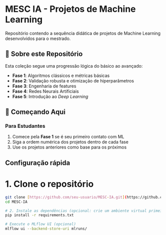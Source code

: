 # MESC IA - Projetos de Machine Learning

Repositório contendo a sequência didática de projetos de Machine Learning desenvolvidos para o mestrado.

## 🎯 Sobre este Repositório

Esta coleção segue uma progressão lógica do básico ao avançado:
- **Fase 1**: Algoritmos clássicos e métricas básicas
- **Fase 2**: Validação robusta e otimização de hiperparâmetros  
- **Fase 3**: Engenharia de features
- **Fase 4**: Redes Neurais Artificiais
- **Fase 5**: Introdução ao _Deep Learning_


## 🚀 Começando Aqui

### Para Estudantes
1. Comece pela **Fase 1** se é seu primeiro contato com ML
2. Siga a ordem numérica dos projetos dentro de cada fase
3. Use os projetos anteriores como base para os próximos

## Configuração rápida

# 1. Clone o repositório
```bash
git clone [https://github.com/seu-usuario/MESC-IA.git](https://github.com/leonardbarreto/MESC-IA-Projetos-de-IA.git]
cd MESC-IA

# 2. Instale as dependências (opcional: crie um ambiente virtual primeiro)
pip install -r requirements.txt

# Execute o MLflow UI (opcional)
mlflow ui --backend-store-uri mlruns/


